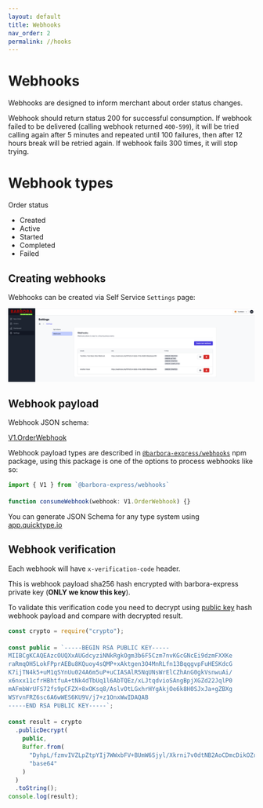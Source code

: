 ```yaml
---
layout: default
title: Webhooks
nav_order: 2
permalink: //hooks
---
```


# Webhooks

Webhooks are designed to inform merchant about order status changes.

Webhook should return status 200 for successful consumption. If webhook failed to be delivered (calling webhook returned `400-599`), it will be tried calling again after 5 minutes and repeated until 100 failures, then after 12 hours break will be retried again.
If webhook fails 300 times, it will stop trying.

# Webhook types

Order status
  * Created
  * Active
  * Started
  * Completed
  * Failed

## Creating webhooks

Webhooks can be created via Self Service `Settings` page:

![Workflow](./assets/webhooksInSelfService.png)

## Webhook payload

Webhook JSON schema:

[V1.OrderWebhook](https://barbora-express.github.io/webhooks/schemas/v1.order-status.json)

Webhook payload types are described in [`@barbora-express/webhooks`]() npm package, using this package is one of the options to process webhooks like so:

```typescript
import { V1 } from `@barbora-express/webhooks`

function consumeWebhook(webhook: V1.OrderWebhook) {}
```

You can generate JSON Schema for any type system using [app.quicktype.io](https://app.quicktype.io/)

## Webhook verification

Each webhook will have `x-verification-code` header. 

This is webhook payload sha256 hash encrypted with barbora-express private key (**ONLY we know this key**).

To validate this verification code you need to decrypt using [public key](https://barbora-express.github.io/public.key) hash webhook payload and compare with decrypted result.


```javascript
const crypto = require("crypto");

const public = `-----BEGIN RSA PUBLIC KEY-----
MIIBCgKCAQEAzcOUQXxAUGdcyziNNkRgkOgm3b6F5Czm7nvKGcGNcEi9dzmFXXKe
raRmqOH5LokFPprAEBu8KQuoy4sQMP+xAktgen3O4MnRLfn13BqqgvpFuHESKdcG
K7ijTN4k5+uM1qSYnUu024A6m5uP+uCIASAlR5NqUNsWrElCZhAnG0gkVsnwuAi/
x6nxx11cfrHBhtfuA+tNk4dTbUq1l6AbTQEz/xLJtqdvioSAngBpjXGZd22JqlP0
mAFmbWrUFS72fs9pCFZX+8xOKsq8/AslvOtLGxhrHYgAkjOe6k8H0SJxJa+gZBXg
WSYvnFRZ6sc6A6wWES6KU9V/j7+z1OnxWwIDAQAB
-----END RSA PUBLIC KEY-----`;

const result = crypto
  .publicDecrypt(
    public,
    Buffer.from(
      "DyhpL/fzmvIVZLpZtpYIj7WWxbFV+BUmW6Sjyl/Xkrni7v0dtNB2AoCDmcDikOZrAlqroTngwm2PsoW3rW5JjUg53m5G3TgjV6QAI/XX98kuhcRaTkvtwFW0EXomJeMgTmbs83Hp9sLTyjVkHaZVUkCJZ7dQZ3uF/9HPH6jPb2QLcNWtKuMizoKy5t/yQ07cNXF5OyQBFFm3bvARA+wPo0GTX8Pz4ebFe0NvMmq5f1+k34eMfhIydjXZr3qcydK21QaFKQxtO0aumbNhhyVdcXvvV1S50nmaPdnWruByC+f0RX5THmIma7E+bH6e1Ihgurw2Hl5uvTKI0H5Zn5ZCgg==",
      "base64"
    )
  )
  .toString();
console.log(result);
```